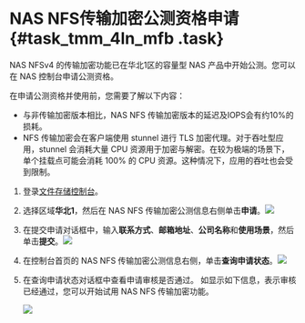 # NAS NFS传输加密公测资格申请 {#task_tmm_4ln_mfb .task}

NAS NFSv4 的传输加密功能已在华北1区的容量型 NAS 产品中开始公测。您可以在 NAS 控制台申请公测资格。

在申请公测资格并使用前，您需要了解以下内容：

-   与非传输加密版本相比，NAS NFS 传输加密版本的延迟及IOPS会有约10%的损耗。
-   NFS 传输加密会在客户端使用 stunnel 进行 TLS 加密代理。对于吞吐型应用，stunnel 会消耗大量 CPU 资源用于加密与解密。在较为极端的场景下，单个挂载点可能会消耗 100% 的 CPU 资源。这种情况下，应用的吞吐也会受到限制。

1.  登录[文件存储控制台](https://nas.console.aliyun.com/)。 
2.   选择区域**华北1**，然后在 NAS NFS 传输加密公测信息右侧单击**申请**。![](http://static-aliyun-doc.oss-cn-hangzhou.aliyuncs.com/assets/img/23837/153976409113824_zh-CN.png)

 
3.   在提交申请对话框中，输入**联系方式**、**邮箱地址**、**公司名称**和**使用场景**，然后单击**提交**。![](http://static-aliyun-doc.oss-cn-hangzhou.aliyuncs.com/assets/img/23837/153976409113825_zh-CN.png)

 
4.   在控制台首页的 NAS NFS 传输加密公测信息右侧，单击**查询申请状态**。![](http://static-aliyun-doc.oss-cn-hangzhou.aliyuncs.com/assets/img/23837/153976409113826_zh-CN.png)

 
5.  在查询申请状态对话框中查看申请审核是否通过。 如显示如下信息，表示审核已经通过，您可以开始试用 NAS NFS 传输加密功能。

    ![](http://static-aliyun-doc.oss-cn-hangzhou.aliyuncs.com/assets/img/23837/153976409113827_zh-CN.png)


